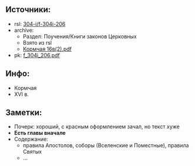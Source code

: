 ## Источники:

* rsl: [304-i/f-304i-206][rsl]
* archive:
    * Раздел: Поучения/Книги законов Церковных
    * Взято из rsl
    * [Кормчая 16в(2).pdf][archive]
* pk: [f_304i_206.pdf][pk]

## Инфо:

* Кормчая
* XVI в.

## Заметки:

* Почерк: хороший, с красным оформлением зачал, но текст хуже
* **Есть главы вначале**
* Содержание:
    * правила Апостолов, соборы (Вселенские и Поместные), правила Святых
    * ...

[rsl]: https://lib-fond.ru/lib-rgb/304-i/f-304i-206/

[archive]: https://drive.google.com/file/d/16-P-3D49S_L-3Gdth0UHffBAhV8WFNmw/view?usp=sharing

[pk]: ../../../../../../pravoslavie/canons/kormchij/f_304i_206.pdf